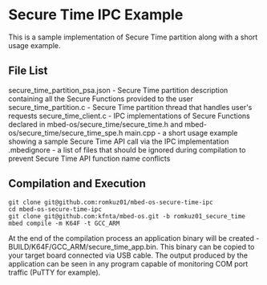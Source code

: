 # Secure Time IPC Example

This is a sample implementation of Secure Time partition along with a short usage example.

## File List

secure_time_partition_psa.json - Secure Time partition description containing all the Secure Functions provided to the user
secure_time_partition.c - Secure Time partition thread that handles user's requests
secure_time_client.c - IPC implementations of Secure Functions declared in mbed-os/secure_time/secure_time.h and mbed-os/secure_time/secure_time_spe.h
main.cpp - a short usage example showing a sample Secure Time API call via the IPC implementation
.mbedignore - a list of files that should be ignored during compilation to prevent Secure Time API function name conflicts

## Compilation and Execution

```
git clone git@github.com:romkuz01/mbed-os-secure-time-ipc
cd mbed-os-secure-time-ipc
git clone git@github.com:kfnta/mbed-os.git -b romkuz01_secure_time
mbed compile -m K64F -t GCC_ARM
```
At the end of the compilation process an application binary will be created - BUILD/K64F/GCC_ARM/secure_time_app.bin.
This binary can be copied to your target board connected via USB cable.
The output produced by the application can be seen in any program capable of monitoring COM port traffic (PuTTY for example).

